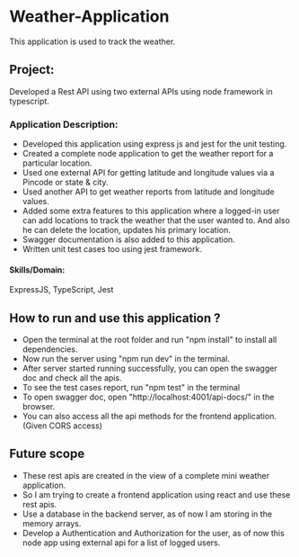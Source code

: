 # Weather-Application
This application is used to track the weather.

## Project:
Developed a Rest API using two external APIs using node framework in typescript. 

### Application Description:
- Developed this application using express js and jest for the unit testing. 
- Created a complete node application to get the weather report for a particular location. 
- Used one external API for getting latitude and longitude values via a Pincode or state & city. 
- Used another API to get weather reports from latitude and longitude values. 
- Added some extra features to this application where a logged-in user can add locations to track the weather that the user wanted to.
And also he can delete the location, updates his primary location.
- Swagger documentation is also added to this application. 
- Written unit test cases too using jest framework.

#### Skills/Domain:
ExpressJS, TypeScript, Jest

## How to run and use this application ?
- Open the terminal at the root folder and run "npm install" to install all dependencies.
- Now run the server using "npm run dev" in the terminal.
- After server started running successfully, you can open the swagger doc and check all the apis.
- To see the test cases report, run "npm test" in the terminal
- To open swagger doc, open "http://localhost:4001/api-docs/" in the browser.
- You can also access all the api methods for the frontend application. (Given CORS access)

## Future scope
- These rest apis are created in the view of a complete mini weather application.
- So I am trying to create a frontend application using react and use these rest apis. 
- Use a database in the backend server, as of now I am storing in the memory arrays.
- Develop a Authentication and Authorization for the user, as of now this node app using external api for a list of logged users.
